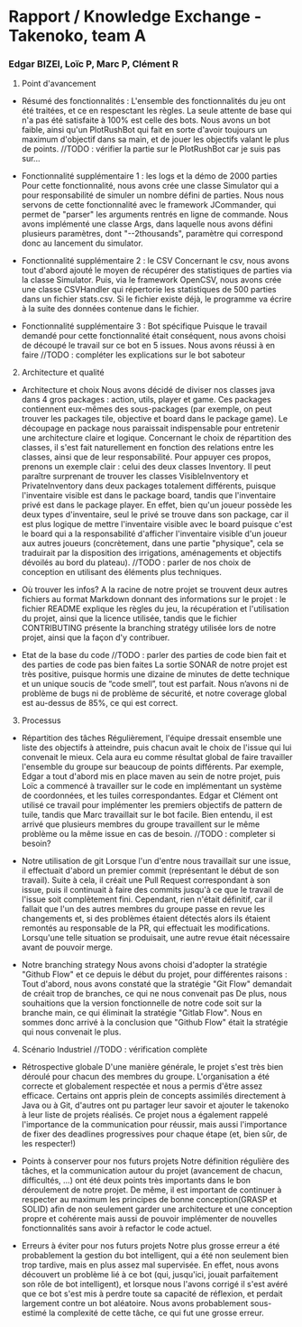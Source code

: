 # Rapport / Knowledge Exchange - Takenoko, team A

### Edgar BIZEl, Loïc P, Marc P, Clément R

1. Point d'avancement

* Résumé des fonctionnalités :
  L'ensemble des fonctionnalités du jeu ont été traitées, et ce en respesctant les règles. La seule attente de base qui n'a pas été satisfaite à 100% est celle des bots. Nous avons un bot faible, ainsi qu'un PlotRushBot qui fait en sorte d'avoir toujours un maximum d'objectif dans sa main, et de jouer les objectifs valant le plus de points. //TODO : vérifier la partie sur le PlotRushBot car je suis pas sur...

* Fonctionnalité supplémentaire 1 : les logs  et la démo de 2000 parties
  Pour cette fonctionnalité, nous avons crée une classe Simulator qui a pour responsabilité de simuler un nombre défini de parties. Nous nous servons de cette fonctionnalité avec le framework JCommander, qui permet de "parser" les arguments rentrés en ligne de commande. Nous avons implémenté une classe Args, dans laquelle nous avons défini plusieurs paramètres, dont "--2thousands", paramètre qui correspond donc au lancement du simulator.

* Fonctionnalité supplémentaire 2 : le CSV
  Concernant le csv, nous avons tout d'abord ajouté le moyen de récupérer des statistiques de parties via la classe Simulator. Puis, via le framework OpenCSV, nous avons crée une classe CSVHandler qui répertorie les statistiques de 500 parties dans un fichier stats.csv. Si le fichier existe déjà, le programme va écrire à la suite des données contenue dans le fichier.

* Fonctionnalité supplémentaire 3 : Bot spécifique
  Puisque le travail demandé pour cette fonctionnalité était conséquent, nous avons choisi de découpé le travail sur ce bot en 5 issues. Nous avons réussi à en faire //TODO : compléter les explications sur le bot saboteur

2. Architecture et qualité

* Architecture et choix
  Nous avons décidé de diviser nos classes java dans 4 gros packages : action, utils, player et game. Ces packages contiennent eux-mêmes des sous-packages (par exemple, on peut trouver les packages tile, objective et board dans le package game). Le découpage en package nous paraissait indispensable pour entretenir une architecture claire et logique. Concernant le choix de répartition des classes, il s'est fait naturellement en fonction des relations entre les classes, ainsi que de leur responsabilité. Pour appuyer ces propos, prenons un exemple clair : celui des deux classes Inventory. Il peut paraître surprenant de trouver les classes VisibleInventory et PrivateInventory dans deux packages totalement différents, puisque l'inventaire visible est dans le package board, tandis que l'inventaire privé est dans le package player. En effet, bien qu'un joueur possède les deux types d'inventaire, seul le privé se trouve dans son package, car il est plus logique de mettre l'inventaire visible avec le board puisque c'est le board qui a la responsabilité d'afficher l'inventaire visible d'un joueur aux autres joueurs (concrètement, dans une partie "physique", cela se traduirait par la disposition des irrigations, aménagements et objectifs dévoilés au bord du plateau).
  //TODO : parler de nos choix de conception en utilisant des éléments plus techniques.

* Où trouver les infos?
  A la racine de notre projet se trouvent deux autres fichiers au format Markdown donnant des informations sur le projet : le fichier README explique les règles du jeu, la récupération et l'utilisation du projet, ainsi que la licence utilisée, tandis que le fichier CONTRIBUTING présente la branching stratégy utilisée lors de notre projet, ainsi que la façon d'y contribuer.

* Etat de la base du code
  //TODO : parler des parties de code bien fait et des parties de code pas bien faites
  La sortie SONAR de notre projet est très positive, puisque hormis une dizaine de minutes de dette technique et un unique soucis de “code smell”, tout est parfait. Nous n’avons ni de problème de bugs ni de problème de sécurité, et notre coverage global est au-dessus de 85%, ce qui est correct.

3. Processus

* Répartition des tâches
  Régulièrement, l'équipe dressait ensemble une liste des objectifs à atteindre, puis chacun avait le choix de l'issue qui lui convenait le mieux. Cela aura eu comme résultat global de faire travailler l'ensemble du groupe
  sur beaucoup de points différents. Par exemple, Edgar a tout d'abord mis en place maven au sein de notre projet, puis Loïc a commencé à travailler sur le code en implémentant un système de coordonnées, et les tuiles correspondantes. Edgar et Clément ont utilisé ce travail pour implémenter les premiers objectifs de pattern de tuile, tandis que Marc travaillait sur le bot facile. Bien entendu, il est arrivé que plusieurs membres du groupe travaillent sur le même problème ou la même issue en cas de besoin. //TODO : completer si besoin?

* Notre utilisation de git
  Lorsque l'un d'entre nous travaillait sur une issue, il effectuait d'abord un premier commit (représentant le début de son travail). Suite à cela, il créait une Pull Request correspondant à son issue, puis il continuait à faire des commits jusqu'à ce que le travail de l'issue soit complètement fini. Cependant, rien n'était définitif, car il fallait que l'un des autres membres du groupe passe en revue les changements et, si des problèmes étaient détectés alors ils étaient remontés au responsable de la PR, qui effectuait les modifications. Lorsqu'une telle situation se produisait, une autre revue était nécessaire avant de pouvoir merge.

* Notre branching strategy
  Nous avons choisi d'adopter la stratégie "Github Flow" et ce depuis le début du projet, pour différentes raisons :
  Tout d'abord, nous avons constaté que la stratégie "Git Flow" demandait de créait trop de branches, ce qui ne nous convenait pas
  De plus, nous souhaitions que la version fonctionnelle de notre code soit sur la branche main, ce qui éliminait la stratégie "Gitlab Flow".
  Nous en sommes donc arrivé à la conclusion que "Github Flow" était la stratégie qui nous convenait le plus.

4. Scénario Industriel //TODO : vérification complète

* Rétrospective globale
  D'une manière générale, le projet s'est très bien déroulé pour chacun des membres du groupe. L'organisation a été correcte et globalement respectée et nous a permis d'être assez efficace. Certains ont appris plein de concepts assimilés directement à Java ou à Git, d'autres ont pu partager leur savoir et ajouter le takenoko à leur liste de projets réalisés. Ce projet nous a également rappelé l'importance de la communication pour réussir, mais aussi l'importance de fixer des deadlines progressives pour chaque étape (et, bien sûr, de les respecter!)

* Points à conserver pour nos futurs projets
  Notre définition régulière des tâches, et la communication autour du projet (avancement de chacun, difficultés, ...) ont été deux points très importants dans le bon déroulement de notre projet. De même, il est important de continuer à respecter au maximum les principes de bonne conception(GRASP et SOLID) afin de non seulement garder une architecture et une conception propre et cohérente mais aussi de pouvoir implémenter de nouvelles fonctionnalités sans avoir à refactor le code actuel.

* Erreurs à éviter pour nos futurs projets
  Notre plus grosse erreur a été probablement la gestion du bot intelligent, qui a été non seulement bien trop tardive, mais en plus assez mal supervisée. En effet, nous avons découvert un problème lié à ce bot (qui, jusqu'ici, jouait parfaitement son rôle de bot intelligent), et lorsque nous l'avons corrigé il s'est avéré que ce bot s'est mis à perdre toute sa capacité de réflexion, et perdait largement contre un bot aléatoire. Nous avons probablement sous-estimé la complexité de cette tâche, ce qui fut une grosse erreur.
